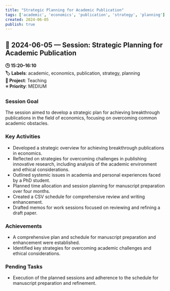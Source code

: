 ```yaml
---
title: "Strategic Planning for Academic Publication"
tags: ['academic', 'economics', 'publication', 'strategy', 'planning']
created: 2024-06-05
publish: true
---
```


## 📅 2024-06-05 — Session: Strategic Planning for Academic Publication

**🕒 15:20–16:10**  
**🏷️ Labels**: academic, economics, publication, strategy, planning  
**📂 Project**: Teaching  
**⭐ Priority**: MEDIUM  


### Session Goal
The session aimed to develop a strategic plan for achieving breakthrough publications in the field of economics, focusing on overcoming common academic obstacles.

### Key Activities
- Developed a strategic overview for achieving breakthrough publications in economics.
- Reflected on strategies for overcoming challenges in publishing innovative research, including analysis of the academic environment and ethical considerations.
- Outlined systemic issues in academia and personal experiences faced by a PhD student.
- Planned time allocation and session planning for manuscript preparation over four months.
- Created a CSV schedule for comprehensive review and writing enhancement.
- Drafted memos for work sessions focused on reviewing and refining a draft paper.

### Achievements
- A comprehensive plan and schedule for manuscript preparation and enhancement were established.
- Identified key strategies for overcoming academic challenges and ethical considerations.

### Pending Tasks
- Execution of the planned sessions and adherence to the schedule for manuscript preparation and refinement.
